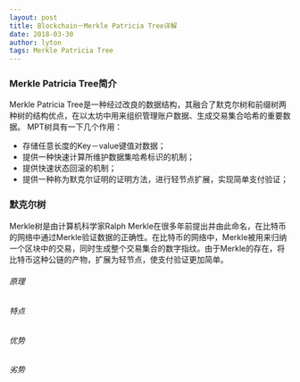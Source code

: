```yaml
---
layout: post
title: Blockchain－Merkle Patricia Tree详解
date: 2018-03-30
author: lyton
tags: Merkle Patricia Tree
---
```

### Merkle Patricia Tree简介
Merkle Patricia Tree是一种经过改良的数据结构，其融合了默克尔树和前缀树两种树的结构优点，在以太坊中用来组织管理账户数据、生成交易集合哈希的重要数据。
MPT树具有一下几个作用：
* 存储任意长度的Key－value键值对数据；
* 提供一种快速计算所维护数据集哈希标识的机制；
* 提供快速状态回滚的机制；
* 提供一种称为默克尔证明的证明方法，进行轻节点扩展，实现简单支付验证；

### 默克尔树
Merkle树是由计算机科学家Ralph Merkle在很多年前提出并由此命名，在比特币的网络中通过Merkle验证数据的正确性。在比特币的网络中，Merkle被用来归纳一个区块中的交易，同时生成整个交易集合的数字指纹。由于Merkle的存在，将比特币这种公链的产物，扩展为轻节点，使支付验证更加简单。
###### 原理


###### 特点
###### 优势

###### 劣势
